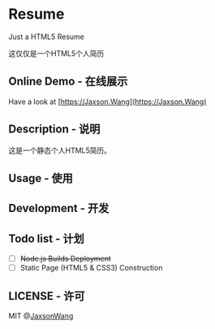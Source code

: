 # Resume
Just a HTML5 Resume

这仅仅是一个HTML5个人简历

## Online Demo - 在线展示

Have a look at [https://Jaxson.Wang](https://Jaxson.Wang)

## Description - 说明

这是一个静态个人HTML5简历。

## Usage - 使用

## Development - 开发

## Todo list - 计划
 - [ ]  ~~Node.js Builds Deployment~~
 - [ ]  Static Page (HTML5 & CSS3) Construction
 
## LICENSE - 许可

MIT @[JaxsonWang](https://github.com/JaxsonWang)
